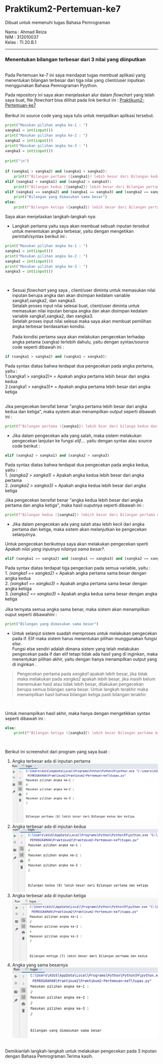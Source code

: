 # Praktikum2-Pertemuan-ke7
Dibuat untuk memenuhi tugas Bahasa Pemrograman <br>

Nama    : Ahmad Reiza<br>
NIM     : 312010037<br>
Kelas   : TI.20.B.1<br>
<hr>

### Menentukan bilangan terbesar dari 3 nilai yang diinputkan
<br>
Pada Pertemuan ke-7 ini saya mendapat tugas membuat aplikasi yang menentukan bilangan terbesar dari tiga nilai yang client/user inputkan menggunakan Bahasa Pemrograman Pyython. <br>

Pada repository ini saya akan menjelaskan alur dalam *flowchart* yang telah saya buat, file *flowchart* bisa dilihat pada link berikut ini : [Praktikum2-Pertemuan-ke7](flowchart.pdf)
<br><br>
Berikut ini source code yang saya tulis untuk menjadikan aplikasi tersebut.

``` python
print("Masukan pilihan angka ke-1 : ")
xangka1 = int(input())
print("Masukan pilihan angka ke-2 : ")
xangka2 = int(input())
print("Masukan pilihan angka ke-3 : ")
xangka3 = int(input())

print("\n")

if (xangka1 > xangka2) and (xangka1 > xangka3):
    print(f"Bilangan pertama ({xangka1}) lebih besar dari Bilangan kedua dan ketiga")
elif (xangka2 > xangka1) and (xangka2 > xangka3):
    print(f"Bilangan kedua ({xangka2}) lebih besar dari Bilangan pertama dan ketiga")
elif (xangka1 == xangka2) and (xangka1 == xangka3) and (xangka2 == xangka3):
    print("Bilangan yang dimasukan sama besar")
else:
    print(f"Bilangan ketiga ({xangka3}) lebih besar dari Bilangan pertama dan kedua")
```

Saya akan menjelaskan langkah-langkah nya:<br>

* Langkah pertama yaitu saya akan membuat sebuah inputan tersebut untuk menentukan angka terbesar, yaitu dengan mengetikan perintah/syntax berikut ini :<br>

``` python
print("Masukan pilihan angka ke-1 : ")
xangka1 = int(input())
print("Masukan pilihan angka ke-2 : ")
xangka2 = int(input())
print("Masukan pilihan angka ke-3 : ")
xangka3 = int(input())
```
<br>

* Sesuai *flowchart* yang saya , client/user diminta untuk memasukan nilai inputan berupa angka dan akan disimpan kedalam variable xangka1,xangka2, dan xangka3. <br>
Setalah proses input nilai selesai buat, client/user diminta untuk memasukan nilai inputan berupa angka dan akan disimpan kedalam variable xangka1,xangka2, dan xangka3. <br>
Setelah proses input nilai selesai maka saya akan membuat pemilihan angka terbesar berdasarkan kondisi. <br>
<br> Pada kondisi pertama saya akan melakukan pengecekan terhadap angka petama (xangka) terlebih dahulu, yaitu dengan syntax/source code seperti dibawah ini :<br>

```python 
if (xangka1 > xangka2) and (xangka1 > xangka3):
```

Pada syntax diatas bahwa terdapat dua pengecekan pada angka pertama, yaitu :<br>
    1.(xangka1 > xangka2)* = Apakah angka pertama lebih besar dari angka kedua <br>
    2.(xangka1 > xangka3)* = Apakah angka pertama lebih besar dari angka ketiga <br>
<br>

 Jika pengecekan bersifat benar "angka pertama lebih besar dari angka kedua dan ketiga", maka system akan menampilkan output seperti dibawah ini :<br>
 
 ```python
print(f"Bilangan pertama ({xangka1}) lebih bsar dari bilanga kedua dan ketiga")
```

* Jika dalam pengecekan ada yang salah, maka sistem melakukan pengecekan lanjutan ke fungsi *elif....* yaitu dengan syntax atau source code berikut : <br>

```python
elif (xangka2 > xangka1) and (xangka2 > xangka3)
```

Pada syntax diatas bahwa terdapat dua pengecekan pada angka kedua, yaitu :<br>
    1. *(xangka2 > xangka1)* = Apakah angka kedua lebih besar dari angka pertama <br>
    2. *(xangka2 > xangka3)* = Apakah angka kedua lebih besar dari angka ketiga <br>
    
Jika pengecekan bersifat benar "angka kedua lebih besar dari angka pertama dan angka ketiga", maka hasil ouputnya seperti dibawah ini :<br>

```python
print(f"Bilangan kedua ({xangka2}) lebiih besar dari Bilangan pertama dan ketiga")
```

* Jika dalam pengecekan ada yang salah atau lebih kecil dari angka pertama dan ketiga, maka sistem akan melanjutkan ke pengecekan selanjutnya. <br>

Untuk pengecekan berikutnya saya akan melakukan pengecekan sperti *Apakah nilai yang inputnya nilainya sama besar?*. <br>

```python
elif (xangka1 == xangka2) and (xangka1 == xangka3) and (xangka2 == xangka3):
```

Pada syntax diatas terdapat tiga pengeckan pada semua variable, yaitu :<br>
    1. *(xangka1 == xangka2)* = Apakah angka pertama sama besar dengan angka kedua<br>
    2. *(xangka1 == xangka3)* = Apakah angka pertama sama besar dengan angka ketiiga<br>
    3. *(xangka2 == xangka3)* = Apakah angka kedua sama besar dengan angka ketiga<br>
<br>
Jika ternyata semua angka sama benar, maka sistem akan menampilkan ouput seperti dibawahini : <br>
```python
print("Bilangan yang dimasukan sama besar")
```

* Untuk selanjut sistem suadah memproses untuk melakukan pengecekan pada if. Elif maka sistem harus menentukan pilihan munggunakan fungsi *else*. <br>
Fungsi else sendiri adalah dimana sistem yang telah melakukan pengecekan pada if dan elif tetapi tidak ada hasil yang di inginkan, maka menentukan pilihan akhir, yaitu dengan hanya menampilkan output yang di inginkan . <br>

> Pengecekan pertama pada *xangka1* apakah lebih besar, jika tidak maka melakukan pada *xangka2* apakah lebih besar, jika masih belum menemukan hasil atau tidak lebih besar, dilakukan pengecekan berupa semua bilangan sama besar. Untuk langkah terakhir maka menampilkan hasil bahwa bilangan ketiga pasti bilangan terakhir.
<br>

Untuk menampilkan hasil akhir, maka hanya dengan mengetikkan syntax seperti dibawah ini :<br>
```python
else:
    print(f"Bilangan ketiga ({xangka3}) lebih besar Bilangan pertama dan kedua")
```
<br>

Berikut ini screenshot dari program yang saya buat :<br>
1. Angka terbesar ada di inputan pertama<br>
    ![Angka terbesar 1](pict/Capture.PNG)
    <br>
2. Angka terbesar ada di inputan kedua<br>
    ![Angka terbesar 2](pict/Capture2.PNG)
    <br>
3. Angka terbesar ada di inputan ketiga<br>
    ![Angka terbesar 3](pict/Capture3.PNG)
    <br>
4. Angka yang sama besarnya<br>
    ![Angka yang sama besarnya](pict/Capture4.PNG) 
    <br> 
<br>
Demikianlah langkah-langkah untuk melakukan pengecekan pada 3 inputan dengan Bahasa Pemrograman.Terima kasih. <br>
